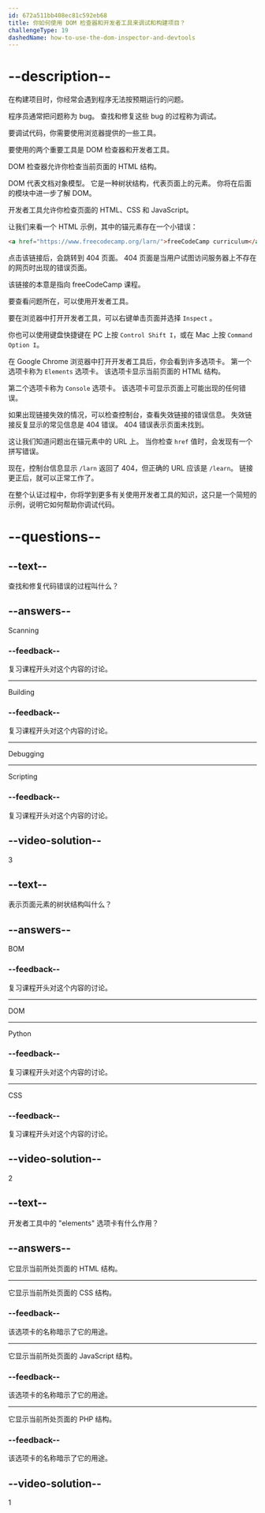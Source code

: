 ```yaml
---
id: 672a511bb408ec81c592eb68
title: 你如何使用 DOM 检查器和开发者工具来调试和构建项目？
challengeType: 19
dashedName: how-to-use-the-dom-inspector-and-devtools
---
```


# --description--

在构建项目时，你经常会遇到程序无法按预期运行的问题。

程序员通常把问题称为 bug。 查找和修复这些 bug 的过程称为调试。

要调试代码，你需要使用浏览器提供的一些工具。

要使用的两个重要工具是 DOM 检查器和开发者工具。

DOM 检查器允许你检查当前页面的 HTML 结构。

DOM 代表文档对象模型。 它是一种树状结构，代表页面上的元素。 你将在后面的模块中进一步了解 DOM。

开发者工具允许你检查页面的 HTML、CSS 和 JavaScript。

让我们来看一个 HTML 示例，其中的锚元素存在一个小错误：

```html
<a href="https://www.freecodecamp.org/larn/">freeCodeCamp curriculum</a>
```

点击该链接后，会跳转到 404 页面。 404 页面是当用户试图访问服务器上不存在的网页时出现的错误页面。

该链接的本意是指向 freeCodeCamp 课程。

要查看问题所在，可以使用开发者工具。

要在浏览器中打开开发者工具，可以右键单击页面并选择 `Inspect` 。

你也可以使用键盘快捷键在 PC 上按  `Control Shift I`，或在 Mac 上按 `Command Option I`。

在 Google Chrome 浏览器中打开开发者工具后，你会看到许多选项卡。 第一个选项卡称为 `Elements` 选项卡。 该选项卡显示当前页面的 HTML 结构。

第二个选项卡称为 `Console` 选项卡。 该选项卡可显示页面上可能出现的任何错误。

如果出现链接失效的情况，可以检查控制台，查看失效链接的错误信息。 失效链接反复显示的常见信息是 404 错误。 404 错误表示页面未找到。

这让我们知道问题出在锚元素中的 URL 上。 当你检查 `href` 值时，会发现有一个拼写错误。

现在，控制台信息显示 `/larn` 返回了 404，但正确的 URL 应该是 `/learn`。 链接更正后，就可以正常工作了。

在整个认证过程中，你将学到更多有关使用开发者工具的知识，这只是一个简短的示例，说明它如何帮助你调试代码。

# --questions--

## --text--

查找和修复代码错误的过程叫什么？

## --answers--

Scanning

### --feedback--

复习课程开头对这个内容的讨论。

---

Building

### --feedback--

复习课程开头对这个内容的讨论。

---

Debugging

---

Scripting

### --feedback--

复习课程开头对这个内容的讨论。

## --video-solution--

3

## --text--

表示页面元素的树状结构叫什么？

## --answers--

BOM

### --feedback--

复习课程开头对这个内容的讨论。

---

DOM

---

Python

### --feedback--

复习课程开头对这个内容的讨论。

---

CSS

### --feedback--

复习课程开头对这个内容的讨论。

## --video-solution--

2

## --text--

开发者工具中的 "elements" 选项卡有什么作用？

## --answers--

它显示当前所处页面的 HTML 结构。

---

它显示当前所处页面的 CSS 结构。

### --feedback--

该选项卡的名称暗示了它的用途。

---

它显示当前所处页面的 JavaScript 结构。

### --feedback--

该选项卡的名称暗示了它的用途。

---

它显示当前所处页面的 PHP 结构。

### --feedback--

该选项卡的名称暗示了它的用途。

## --video-solution--

1
